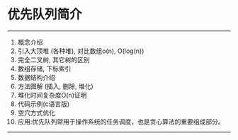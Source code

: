# 优先队列简介

-----------

1.  概念介绍
2. 引入大顶堆 (各种堆), 对比数组o(n), O(log(n))
3. 完全二叉树, 其它树的区别
4. 数组存储, 下标索引
5. 数据结构介绍
6. 方法图解 (插入, 删除, 堆化)
7. 堆化时间复杂度O(n)证明
8. 代码示例(c语言版)
9. 空穴方式优化
10. 应用:优先队列常用于操作系统的任务调度，也是贪心算法的重要组成部分。

----------


